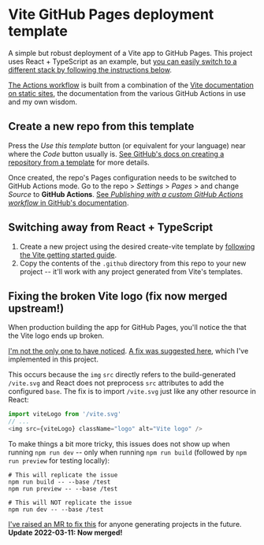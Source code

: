 # Vite GitHub Pages deployment template

A simple but robust deployment of a Vite app to GitHub Pages. This project uses React + TypeScript as an example, but [you can easily switch to a different stack by following the instructions below](#switching-away-from-react--typescript).

[The Actions workflow](./.github/workflows/publish.yaml) is built from a combination of the [Vite documentation on static sites][vite-static], the documentation from the various GitHub Actions in use and my own wisdom.

[vite-static]: https://vitejs.dev/guide/static-deploy.html

## Create a new repo from this template

Press the _Use this template_ button (or equivalent for your language) near where the _Code_ button usually is.
[See GitHub's docs on creating a repository from a template][template-docs] for more details.

Once created, the repo's Pages configuration needs to be switched to GitHub Actions mode.
Go to the repo > _Settings_ > _Pages_ > and change _Source_ to **GitHub Actions**.
[See _Publishing with a custom GitHub Actions workflow_ in GitHub's documentation][pages-actions-publishing].

[template-docs]: https://docs.github.com/en/repositories/creating-and-managing-repositories/creating-a-repository-from-a-template#creating-a-repository-from-a-template
[pages-actions-publishing]: https://docs.github.com/en/pages/getting-started-with-github-pages/configuring-a-publishing-source-for-your-github-pages-site#publishing-with-a-custom-github-actions-workflow

## Switching away from React + TypeScript

1. Create a new project using the desired create-vite template by [following the Vite getting started guide][vite-get-started].
2. Copy the contents of the `.github` directory from this repo to your new project -- it'll work with any project generated from Vite's templates.

[vite-get-started]: https://vitejs.dev/guide/

## Fixing the broken Vite logo (fix now merged upstream!)

When production building the app for GitHub Pages, you'll notice the that the Vite logo ends up broken.

[I'm not the only one to have noticed](https://github.com/vitejs/vite/issues/10601). [A fix was suggested here](https://github.com/vitejs/vite/issues/7358), which I've implemented in this project.

This occurs because the `img` `src` directly refers to the build-generated `/vite.svg` and React does not preprocess `src` attributes to add the configured `base`.
The fix is to import `/vite.svg` just like any other resource in React:

```ts
import viteLogo from '/vite.svg'
// ...
<img src={viteLogo} className="logo" alt="Vite logo" />
```

To make things a bit more tricky, this issues does not show up when running `npm run dev` -- only when running `npm run build` (followed by `npm run preview` for testing locally):

```shell
# This will replicate the issue
npm run build -- --base /test
npm run preview -- --base /test

# This will NOT replicate the issue
npm run dev -- --base /test
```

[I've raised an MR to fix this](https://github.com/vitejs/vite/pull/12374) for anyone generating projects in the future. **Update 2022-03-11: Now merged!**
